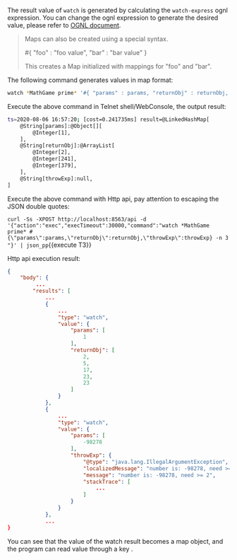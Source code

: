 The result value of `watch` is generated by calculating the
`watch-express` ognl expression. You can change the ognl expression to
generate the desired value, please refer to
[OGNL document](https://commons.apache.org/proper/commons-ognl/language-guide.html).

> Maps can also be created using a special syntax.
>
> #{ "foo" : "foo value", "bar" : "bar value" }
>
> This creates a Map initialized with mappings for "foo" and "bar".

The following command generates values ​​in map format:

```bash
watch *MathGame prime* '#{ "params" : params, "returnObj" : returnObj, "throwExp": throwExp}' -x 2 -n 5
```

Execute the above command in Telnet shell/WebConsole, the output result:

```bash
ts=2020-08-06 16:57:20; [cost=0.241735ms] result=@LinkedHashMap[
    @String[params]:@Object[][
        @Integer[1],
    ],
    @String[returnObj]:@ArrayList[
        @Integer[2],
        @Integer[241],
        @Integer[379],
    ],
    @String[throwExp]:null,
]
```

Execute the above command with Http api, pay attention to escaping the JSON double quotes:

`curl -Ss -XPOST http://localhost:8563/api -d '{"action":"exec","execTimeout":30000,"command":"watch *MathGame prime* #{\"params\":params,\"returnObj\":returnObj,\"throwExp\":throwExp} -n 3 "}' | json_pp`{{execute T3}}

Http api execution result:

```json
{
    "body": {
         ...
        "results": [
            ...
            {
                ...
                "type": "watch",
                "value": {
                    "params": [
                        1
                    ],
                    "returnObj": [
                        2,
                        5,
                        17,
                        23,
                        23
                    ]
                }
            },
            {
                ...
                "type": "watch",
                "value": {
                    "params": [
                        -98278
                    ],
                    "throwExp": {
                        "@type": "java.lang.IllegalArgumentException",
                        "localizedMessage": "number is: -98278, need >= 2",
                        "message": "number is: -98278, need >= 2",
                        "stackTrace": [
                            ...
                        ]
                    }
                }
            },
            ...
}
```

You can see that the value of the watch result becomes a map object, and
the program can read value through a key .
